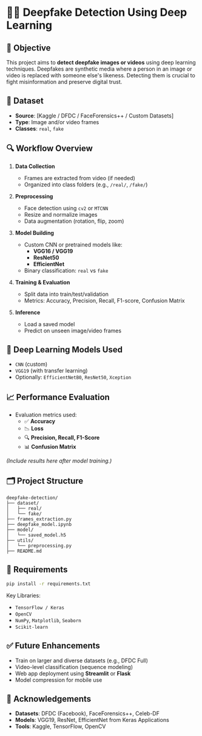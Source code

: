 
# 🕵️‍♂️ Deepfake Detection Using Deep Learning

## 📌 Objective
This project aims to **detect deepfake images or videos** using deep learning techniques. Deepfakes are synthetic media where a person in an image or video is replaced with someone else's likeness. Detecting them is crucial to fight misinformation and preserve digital trust.

## 📂 Dataset
- **Source**: [Kaggle / DFDC / FaceForensics++ / Custom Datasets]
- **Type**: Image and/or video frames
- **Classes**: `real`, `fake`

## 🔍 Workflow Overview

1. **Data Collection**  
   - Frames are extracted from video (if needed)
   - Organized into class folders (e.g., `/real/`, `/fake/`)

2. **Preprocessing**  
   - Face detection using `cv2` or `MTCNN`
   - Resize and normalize images
   - Data augmentation (rotation, flip, zoom)

3. **Model Building**  
   - Custom CNN or pretrained models like:
     - **VGG16 / VGG19**
     - **ResNet50**
     - **EfficientNet**
   - Binary classification: `real` vs `fake`

4. **Training & Evaluation**  
   - Split data into train/test/validation
   - Metrics: Accuracy, Precision, Recall, F1-score, Confusion Matrix

5. **Inference**  
   - Load a saved model
   - Predict on unseen image/video frames

## 🧠 Deep Learning Models Used
- `CNN` (custom)
- `VGG19` (with transfer learning)
- Optionally: `EfficientNetB0`, `ResNet50`, `Xception`

## 📈 Performance Evaluation
- Evaluation metrics used:
  - ✅ **Accuracy**
  - 📉 **Loss**
  - 🔍 **Precision, Recall, F1-Score**
  - 📊 **Confusion Matrix**

_(Include results here after model training.)_

## 🗂️ Project Structure
```
deepfake-detection/
├── dataset/
│   ├── real/
│   └── fake/
├── frames_extraction.py
├── deepfake_model.ipynb
├── model/
│   └── saved_model.h5
├── utils/
│   └── preprocessing.py
├── README.md
```

## 🔧 Requirements
```bash
pip install -r requirements.txt
```

Key Libraries:
- `TensorFlow / Keras`
- `OpenCV`
- `NumPy`, `Matplotlib`, `Seaborn`
- `Scikit-learn`

## ✅ Future Enhancements
- Train on larger and diverse datasets (e.g., DFDC Full)
- Video-level classification (sequence modeling)
- Web app deployment using **Streamlit** or **Flask**
- Model compression for mobile use

## 🙌 Acknowledgements
- **Datasets**: DFDC (Facebook), FaceForensics++, Celeb-DF
- **Models**: VGG19, ResNet, EfficientNet from Keras Applications
- **Tools**: Kaggle, TensorFlow, OpenCV

